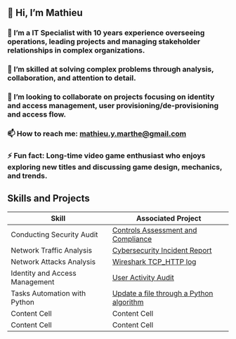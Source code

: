 ## 👋 Hi, I’m Mathieu

### 👀 I’m a IT Specialist with 10 years experience overseeing operations, leading projects and managing stakeholder relationships in complex organizations.

### 🌱 I’m skilled at solving complex problems through analysis, collaboration, and attention to detail. 

### 💞️ I’m looking to collaborate on projects focusing on identity and access management, user provisioning/de-provisioning and access flow.

### 📫 How to reach me: mathieu.y.marthe@gmail.com

### ⚡ Fun fact: Long-time video game enthusiast who enjoys exploring new titles and discussing game design, mechanics, and trends.

<!---
mmat62/mmat62 is a ✨ special ✨ repository because its `README.md` (this file) appears on your GitHub profile.
You can click the Preview link to take a look at your changes.
--->
## Skills and Projects

| Skill  | Associated Project |
| ------------- | ------------- |
| Conducting Security Audit  | [Controls Assessment and Compliance](https://github.com/mmat62/Controls-Assessment-and-Compliance)  |
| Network Traffic Analysis  | [Cybersecurity Incident Report](https://github.com/mmat62/Cybersecurity-Incident-Report-Network-Traffic-Analysis)  |
| Network Attacks Analysis  | [Wireshark TCP_HTTP log](https://github.com/mmat62/Wireshark-TCP_HTTP-log-Analyze-Network-Attacks)  |
| Identity and Access Management  | [User Activity Audit](https://github.com/mmat62/Identity-and-access-management-user-activity-audit)  |
| Tasks Automation with Python  | [Update a file through a Python algorithm](https://github.com/Mathieu-Marthe/Update-a-file-through-a-Python-algorithm)  |
| Content Cell  | Content Cell  |
| Content Cell  | Content Cell  |
